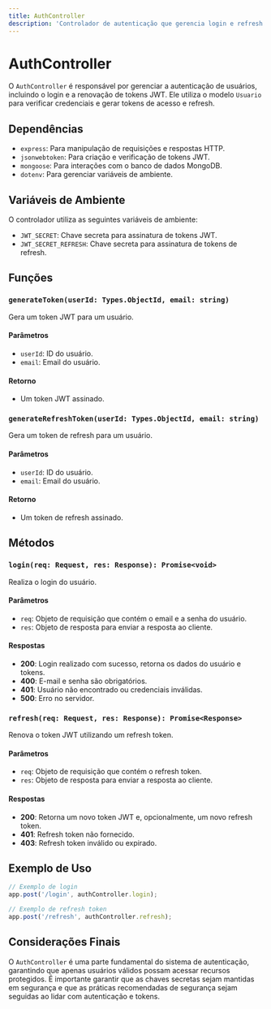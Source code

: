 ```yaml
---
title: AuthController
description: 'Controlador de autenticação que gerencia login e refresh de tokens JWT.'
---
```


# AuthController

O `AuthController` é responsável por gerenciar a autenticação de usuários, incluindo o login e a renovação de tokens JWT. Ele utiliza o modelo `Usuario` para verificar credenciais e gerar tokens de acesso e refresh.

## Dependências

- `express`: Para manipulação de requisições e respostas HTTP.
- `jsonwebtoken`: Para criação e verificação de tokens JWT.
- `mongoose`: Para interações com o banco de dados MongoDB.
- `dotenv`: Para gerenciar variáveis de ambiente.

## Variáveis de Ambiente

O controlador utiliza as seguintes variáveis de ambiente:

- `JWT_SECRET`: Chave secreta para assinatura de tokens JWT.
- `JWT_SECRET_REFRESH`: Chave secreta para assinatura de tokens de refresh.

## Funções

### `generateToken(userId: Types.ObjectId, email: string)`

Gera um token JWT para um usuário.

#### Parâmetros

- `userId`: ID do usuário.
- `email`: Email do usuário.

#### Retorno

- Um token JWT assinado.

### `generateRefreshToken(userId: Types.ObjectId, email: string)`

Gera um token de refresh para um usuário.

#### Parâmetros

- `userId`: ID do usuário.
- `email`: Email do usuário.

#### Retorno

- Um token de refresh assinado.

## Métodos

### `login(req: Request, res: Response): Promise<void>`

Realiza o login do usuário.

#### Parâmetros

- `req`: Objeto de requisição que contém o email e a senha do usuário.
- `res`: Objeto de resposta para enviar a resposta ao cliente.

#### Respostas

- **200**: Login realizado com sucesso, retorna os dados do usuário e tokens.
- **400**: E-mail e senha são obrigatórios.
- **401**: Usuário não encontrado ou credenciais inválidas.
- **500**: Erro no servidor.

### `refresh(req: Request, res: Response): Promise<Response>`

Renova o token JWT utilizando um refresh token.

#### Parâmetros

- `req`: Objeto de requisição que contém o refresh token.
- `res`: Objeto de resposta para enviar a resposta ao cliente.

#### Respostas

- **200**: Retorna um novo token JWT e, opcionalmente, um novo refresh token.
- **401**: Refresh token não fornecido.
- **403**: Refresh token inválido ou expirado.

## Exemplo de Uso

```javascript
// Exemplo de login
app.post('/login', authController.login);

// Exemplo de refresh token
app.post('/refresh', authController.refresh);
```

## Considerações Finais

O `AuthController` é uma parte fundamental do sistema de autenticação, garantindo que apenas usuários válidos possam acessar recursos protegidos. É importante garantir que as chaves secretas sejam mantidas em segurança e que as práticas recomendadas de segurança sejam seguidas ao lidar com autenticação e tokens.
